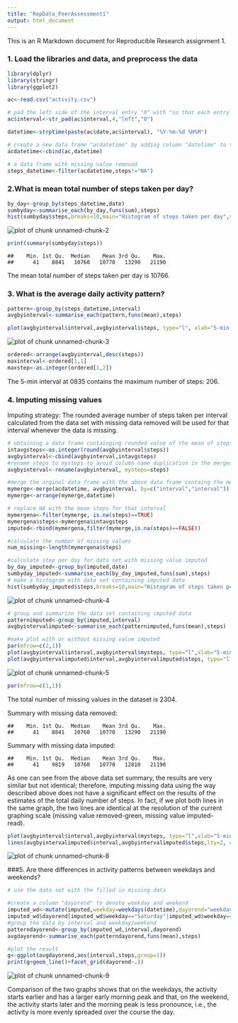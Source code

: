 ```yaml
---
title: "RepData_PeerAssessment1"
output: html_document
---
```


This is an R Markdown document for Reproducible Research assignment 1.

### 1. Load the libraries and data, and preprocess the data

```r
library(dplyr)
library(stringr)
library(ggplot2)

ac<-read.csv("activity.csv")

# pad the left side of the interval entry "0" with "so that each entry has four characters
ac$interval<-str_pad(ac$interval,4,"left","0")

datetime<-strptime(paste(ac$date,ac$interval), "%Y-%m-%d %H%M")

# create a new data frame "acdatetime" by adding column "datetime" to the data frame
acdatetime<-cbind(ac,datetime)

# a data frame with missing value removed
steps_datetime<-filter(acdatetime,steps!="NA")
```


### 2.What is mean total number of steps taken per day?


```r
by_day<-group_by(steps_datetime,date)
sumbyday<-summarise_each(by_day,funs(sum),steps)
hist(sumbyday$steps,breaks=10,main="Histogram of steps taken per day",xlab="Steps taken per day")
```

![plot of chunk unnamed-chunk-2](figure/unnamed-chunk-2-1.png) 

```r
print(summary(sumbyday$steps))
```

```
##    Min. 1st Qu.  Median    Mean 3rd Qu.    Max. 
##      41    8841   10760   10770   13290   21190
```

The mean total number of steps taken per day is 10766.


### 3. What is the average daily activity pattern?

```r
pattern<-group_by(steps_datetime,interval)
avgbyinterval<-summarise_each(pattern,funs(mean),steps)

plot(avgbyinterval$interval,avgbyinterval$steps, type="l", xlab="5-min intervals throughout the day", ylab="steps taken in each 5-min interval")
```

![plot of chunk unnamed-chunk-3](figure/unnamed-chunk-3-1.png) 

```r
ordered<-arrange(avgbyinterval,desc(steps))
maxinterval<-ordered[1,1]
maxstep<-as.integer(ordered[1,2])
```
The 5-min interval at 0835 contains the maximum number of steps: 206.


### 4. Imputing missing values
Imputing strategy: The rounded average number of steps taken per interval calculated from the data set with missing data removed will be used for that interval whenever the data is missing.

```r
# obtaining a data frame containging rounded value of the mean of steps per interval
intavgsteps<-as.integer(round(avgbyinterval$steps))
avgbyinterval<-cbind(avgbyinterval,intavgsteps)
#rename steps to mysteps to avoid column name duplication in the merged data frame
avgbyinterval<-rename(avgbyinterval, mysteps=steps)

#merge the orginal data frame with the above data frame containg the mean steps per interval
mymerge<-merge(acdatetime, avgbyinterval, by=c("interval","interval"))
mymerge<-arrange(mymerge,datetime)

# replace NA with the mean steps for that interval
mymergena<-filter(mymerge, is.na(steps)==TRUE)
mymergena$steps<-mymergena$intavgsteps
imputed<-rbind(mymergena,filter(mymerge,is.na(steps)==FALSE))

#calculate the number of missing values
num_missing<-length(mymergena$steps)

#calculate step per day for data set with missing value imputed
by_day_imputed<-group_by(imputed,date)
sumbyday_imputed<-summarise_each(by_day_imputed,funs(sum),steps)
# make a histogram with data set containing imputed data
hist(sumbyday_imputed$steps,breaks=10,main="Histogram of steps taken per day with missing data imputed",xlab="Steps taken per day")
```

![plot of chunk unnamed-chunk-4](figure/unnamed-chunk-4-1.png) 


```r
# group and summarize the data set containing imputed data
patternimputed<-group_by(imputed,interval)
avgbyintervalimputed<-summarise_each(patternimputed,funs(mean),steps)

#make plot with or without missing value imputed
par(mfrow=c(2,1))
plot(avgbyinterval$interval,avgbyinterval$mysteps, type="l",xlab="5-min intervals throughout the day", ylab="steps taken in each interval", main="missing value removed")
plot(avgbyintervalimputed$interval,avgbyintervalimputed$steps, type="l",xlab="5-min intervals throughout the day", ylab="steps taken in each interval", main="missing value imputed")
```

![plot of chunk unnamed-chunk-5](figure/unnamed-chunk-5-1.png) 

```r
par(mfrow=c(1,1))
```


The total number of missing values in the dataset is 2304.

Summary with missing data removed:

```
##    Min. 1st Qu.  Median    Mean 3rd Qu.    Max. 
##      41    8841   10760   10770   13290   21190
```
Summary with missing data imputed:

```
##    Min. 1st Qu.  Median    Mean 3rd Qu.    Max. 
##      41    9819   10760   10770   12810   21190
```
As one can see from the above data set summary, the results are very similar but not identical; therefore, imputing missing data using the way described above does not have a significant effect on the results of the estimates of the total daily number of steps. In fact, if we plot both lines in the same graph, the two lines are identical at the resolution of the current graphing scale (missing value removed-green, missing value imputed-read).



```r
plot(avgbyinterval$interval,avgbyinterval$mysteps, type="l",xlab="5-min intervals throughout the day", ylab="steps taken in each interval", main="Missing values removed and imputed",col="green")
lines(avgbyintervalimputed$interval,avgbyintervalimputed$steps,lty=2, col="red")
```

![plot of chunk unnamed-chunk-8](figure/unnamed-chunk-8-1.png) 



###5. Are there differences in activity patterns between weekdays and weekends?

```r
# use the data set with the filled-in missing data

#create a column "dayorend" to denote weekday and weekend
imputed_wd<-mutate(imputed,weekday=weekdays(datetime),dayorend="weekday")
imputed_wd$dayorend[imputed_wd$weekday=="Saturday"|imputed_wd$weekday=="Sunday"]<-"weekend"
#group the data by interval and weekday/weekend
patterndayorend<-group_by(imputed_wd,interval,dayorend)
avgdayorend<-summarise_each(patterndayorend,funs(mean),steps)

#plot the result
g<-ggplot(avgdayorend,aes(interval,steps,group=1))
print(g+geom_line()+facet_grid(dayorend~.))
```

![plot of chunk unnamed-chunk-9](figure/unnamed-chunk-9-1.png) 


Comparison of the two graphs shows that on the weekdays, the activity starts earlier and has a larger early morning peak and that, on the weekend, the activity starts later and the morning peak is less pronounce, i.e., the activity is more evenly spreaded over the course the day.

